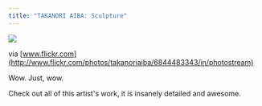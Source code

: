 ```yaml
---
title: "TAKANORI AIBA: Sculpture"
---
```


![](http://farm8.staticflickr.com/7038/6844483343_3a3ac0fa11_z.jpg)

via [www.flickr.com](http://www.flickr.com/photos/takanoriaiba/6844483343/in/photostream)

Wow. Just, wow.

Check out all of this artist's work, it is insanely detailed and awesome.
